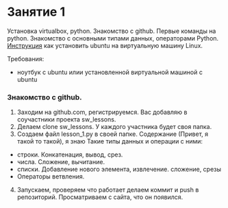 # Занятие 1
Установка virtualbox, python. Знакомство с github. Первые команды на python. Знакомство с основными типами данных, операторами Python.
[Инструкция](http://ru.wikihow.com/%D1%83%D1%81%D1%82%D0%B0%D0%BD%D0%BE%D0%B2%D0%B8%D1%82%D1%8C-Ubuntu-%D0%B2-VirtualBox)  как установить ubuntu на виртуальную машину Linux.

Требования:
- ноутбук с ubuntu илии установленной виртуальной машиной с ubuntu 
 
### Знакомство с github.
1. Заходим на github.com, регистрируемся. Вас добавляю в соучастники проекта sw_lessons. 
2. Делаем clone sw_lessons. У каждого участника будет своя папка.
3. Создаем файл lesson_1.py в своей папке. Содержание (Привет, я такой то такой), я знаю Такие типы данных и операции с ними:
 - строки. Конкатенация, вывод, срез.
 - числа. Сложение, вычитание.
 - списки. Добавление нового элемента, извлечение. сложение, срезы
 - Операторы ветвления.
4. Запускаем, проверяем что работает делаем коммит и push в репозиторий. Просматриваем с сайта, что он появился.
